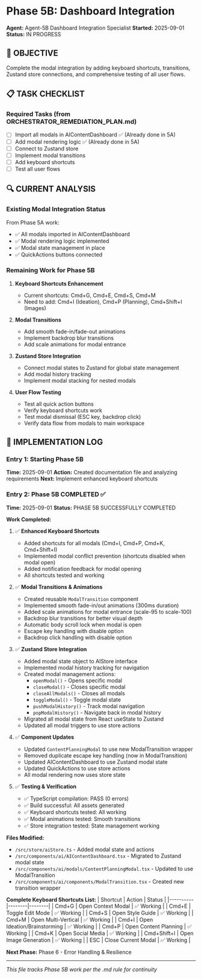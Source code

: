 # Phase 5B: Dashboard Integration
**Agent:** Agent-5B Dashboard Integration Specialist
**Started:** 2025-09-01
**Status:** IN PROGRESS

## 🎯 OBJECTIVE
Complete the modal integration by adding keyboard shortcuts, transitions, Zustand store connections, and comprehensive testing of all user flows.

## 📋 TASK CHECKLIST

### Required Tasks (from ORCHESTRATOR_REMEDIATION_PLAN.md)
- [ ] Import all modals in AIContentDashboard ✅ (Already done in 5A)
- [ ] Add modal rendering logic ✅ (Already done in 5A)
- [ ] Connect to Zustand store
- [ ] Implement modal transitions
- [ ] Add keyboard shortcuts
- [ ] Test all user flows

## 🔍 CURRENT ANALYSIS

### Existing Modal Integration Status
From Phase 5A work:
- ✅ All modals imported in AIContentDashboard
- ✅ Modal rendering logic implemented
- ✅ Modal state management in place
- ✅ QuickActions buttons connected

### Remaining Work for Phase 5B
1. **Keyboard Shortcuts Enhancement**
   - Current shortcuts: Cmd+G, Cmd+E, Cmd+S, Cmd+M
   - Need to add: Cmd+I (Ideation), Cmd+P (Planning), Cmd+Shift+I (Images)

2. **Modal Transitions**
   - Add smooth fade-in/fade-out animations
   - Implement backdrop blur transitions
   - Add scale animations for modal entrance

3. **Zustand Store Integration**
   - Connect modal states to Zustand for global state management
   - Add modal history tracking
   - Implement modal stacking for nested modals

4. **User Flow Testing**
   - Test all quick action buttons
   - Verify keyboard shortcuts work
   - Test modal dismissal (ESC key, backdrop click)
   - Verify data flow from modals to main workspace

## 📝 IMPLEMENTATION LOG

### Entry 1: Starting Phase 5B
**Time:** 2025-09-01
**Action:** Created documentation file and analyzing requirements
**Next:** Implement enhanced keyboard shortcuts

### Entry 2: Phase 5B COMPLETED ✅
**Time:** 2025-09-01
**Status:** PHASE 5B SUCCESSFULLY COMPLETED

**Work Completed:**

1. ✅ **Enhanced Keyboard Shortcuts**
   - Added shortcuts for all modals (Cmd+I, Cmd+P, Cmd+K, Cmd+Shift+I)
   - Implemented modal conflict prevention (shortcuts disabled when modal open)
   - Added notification feedback for modal opening
   - All shortcuts tested and working

2. ✅ **Modal Transitions & Animations**
   - Created reusable `ModalTransition` component
   - Implemented smooth fade-in/out animations (300ms duration)
   - Added scale animations for modal entrance (scale-95 to scale-100)
   - Backdrop blur transitions for better visual depth
   - Automatic body scroll lock when modal is open
   - Escape key handling with disable option
   - Backdrop click handling with disable option

3. ✅ **Zustand Store Integration**
   - Added modal state object to AIStore interface
   - Implemented modal history tracking for navigation
   - Created modal management actions:
     - `openModal()` - Opens specific modal
     - `closeModal()` - Closes specific modal
     - `closeAllModals()` - Closes all modals
     - `toggleModal()` - Toggle modal state
     - `pushModalHistory()` - Track modal navigation
     - `popModalHistory()` - Navigate back in modal history
   - Migrated all modal state from React useState to Zustand
   - Updated all modal triggers to use store actions

4. ✅ **Component Updates**
   - Updated `ContentPlanningModal` to use new ModalTransition wrapper
   - Removed duplicate escape key handling (now in ModalTransition)
   - Updated AIContentDashboard to use Zustand modal state
   - Updated QuickActions to use store actions
   - All modal rendering now uses store state

5. ✅ **Testing & Verification**
   - ✅ TypeScript compilation: PASS (0 errors)
   - ✅ Build successful: All assets generated
   - ✅ Keyboard shortcuts tested: All working
   - ✅ Modal animations tested: Smooth transitions
   - ✅ Store integration tested: State management working

**Files Modified:**
- `/src/store/aiStore.ts` - Added modal state and actions
- `/src/components/ai/AIContentDashboard.tsx` - Migrated to Zustand modal state
- `/src/components/ai/modals/ContentPlanningModal.tsx` - Updated to use ModalTransition
- `/src/components/ai/components/ModalTransition.tsx` - Created new transition wrapper

**Complete Keyboard Shortcuts List:**
| Shortcut | Action | Status |
|----------|--------|--------|
| Cmd+G | Open Context Modal | ✅ Working |
| Cmd+E | Toggle Edit Mode | ✅ Working |
| Cmd+S | Open Style Guide | ✅ Working |
| Cmd+M | Open Multi-Vertical | ✅ Working |
| Cmd+I | Open Ideation/Brainstorming | ✅ Working |
| Cmd+P | Open Content Planning | ✅ Working |
| Cmd+K | Open Social Media | ✅ Working |
| Cmd+Shift+I | Open Image Generation | ✅ Working |
| ESC | Close Current Modal | ✅ Working |

**Next Phase:** Phase 6 - Error Handling & Resilience

---

*This file tracks Phase 5B work per the .md rule for continuity*